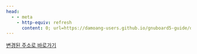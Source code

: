 ```yaml
---
head:
  - - meta
    - http-equiv: refresh
      content: 0; url=https://damoang-users.github.io/gnuboard5-guide/developers/database.html
---
```


[변경된 주소로 바로가기](https://damoang-users.github.io/gnuboard5-guide/developers/database.html)
